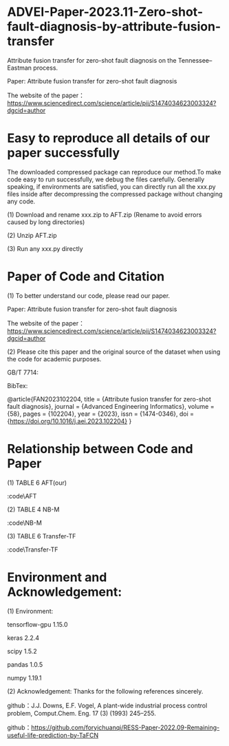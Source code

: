 # ADVEI-Paper-2023.11-Zero-shot-fault-diagnosis-by-attribute-fusion-transfer
Attribute fusion transfer for zero-shot fault diagnosis on the Tennessee–Eastman process. 

Paper: Attribute fusion transfer for zero-shot fault diagnosis

The website of the paper：https://www.sciencedirect.com/science/article/pii/S1474034623003324?dgcid=author




# Easy to reproduce all details of our paper successfully
The downloaded compressed package can reproduce our method.To make code easy to run successfully, we debug the files carefully. Generally speaking, if environments are satisfied, you can directly run all the xxx.py files inside after decompressing the compressed package without changing any code.

(1) Download and rename xxx.zip to AFT.zip (Rename to avoid errors caused by long directories)

(2) Unzip AFT.zip

(3) Run any xxx.py directly


# Paper of Code and Citation
(1) To better understand our code, please read our paper.

Paper: Attribute fusion transfer for zero-shot fault diagnosis

The website of the paper：https://www.sciencedirect.com/science/article/pii/S1474034623003324?dgcid=author 

(2) Please cite this paper and the original source of the dataset when using the code for academic purposes.

GB/T 7714: 



BibTex:

@article{FAN2023102204,
title = {Attribute fusion transfer for zero-shot fault diagnosis},
journal = {Advanced Engineering Informatics},
volume = {58},
pages = {102204},
year = {2023},
issn = {1474-0346},
doi = {https://doi.org/10.1016/j.aei.2023.102204}
}


# Relationship between Code and Paper

 (1) TABLE 6 AFT(our)
 
 :code\AFT   

 (2) TABLE 4 NB-M
 
 :code\NB-M 

 (3) TABLE 6 Transfer-TF 
 
 :code\Transfer-TF 

# Environment and Acknowledgement:

(1) Environment:

tensorflow-gpu            1.15.0
    
keras                     2.2.4
    
scipy                     1.5.2
    
pandas                    1.0.5
    
numpy                     1.19.1


(2) Acknowledgement: 
Thanks for the following references sincerely.
   
github：J.J. Downs, E.F. Vogel, A plant-wide industrial process control problem, Comput.Chem. Eng. 17 (3) (1993) 245–255.
   
github：https://github.com/foryichuanqi/RESS-Paper-2022.09-Remaining-useful-life-prediction-by-TaFCN
   
